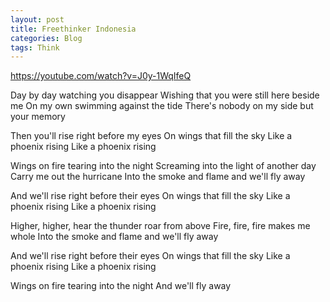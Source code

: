 ```yaml
---
layout: post 
title: Freethinker Indonesia 
categories: Blog 
tags: Think
--- 
```


https://youtube.com/watch?v=J0y-1WqIfeQ 

Day by day watching you disappear
Wishing that you were still here beside me
On my own swimming against the tide
There's nobody on my side but your memory 

Then you'll rise right before my eyes
On wings that fill the sky
Like a phoenix rising
Like a phoenix rising 

Wings on fire tearing into the night
Screaming into the light of another day
Carry me out the hurricane
Into the smoke and flame and we'll fly away 

And we'll rise right before their eyes
On wings that fill the sky
Like a phoenix rising
Like a phoenix rising 

Higher, higher, hear the thunder roar from above
Fire, fire, fire makes me whole
Into the smoke and flame and we'll fly away 

And we'll rise right before their eyes
On wings that fill the sky
Like a phoenix rising
Like a phoenix rising 

Wings on fire tearing into the night
And we'll fly away
